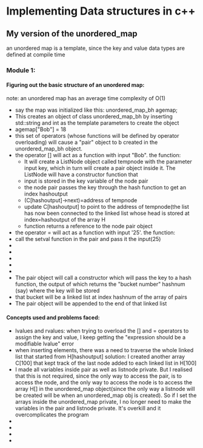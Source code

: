# Implementing Data structures in c++

## My version of the unordered_map

an unordered map is a template, since the key and value data types are defined at compile time

### Module 1:

#### Figuring out the basic structure of an unordered map:
note:
an unordered map has an average time complexity of O(1)
<ul>
<li> say the map was initialized like this: unordered_map_bh<std::String, int> agemap;</li>
<li>This creates an object of class unordered_map_bh by inserting std::string and int as the template parameters to create the object</li>
<li>agemap["Bob"] = 18</li>
<li>this set of operators (whose functions will be defined by operator overloading) will cause a "pair" object to b created in the unordered_map_bh object.</li>
<li>the operator [] will act as a function with input "Bob". 
    the function:
    <ul>
    <li>It will create a ListNode object called tempnode with the parameter input key, which in turn will create a pair object inside it. The ListNode will have a constructor function that </li>
    <li>input is stored in the key variable of the node pair</li>
    <li>the node pair passes the key through the hash function to get an index hashoutput</li>
    <li>(C[hashoutput]->next)=address of tempnode</li>
    <li>update C[hashoutput] to point to the address of tempnode(the list has now been connected to the linked list whose head is stored at index=hashoutput of the array H</li>
    <li>function returns a reference to the node pair object</li>
    </ul>
</li>
<li>the operator = will act as a function with input '25'.
    the function:
    <li>call the setval function in the pair and pass it the input(25)</li>
</li>

<li></li>
<li></li>
<li></li>
<li></li>
<li></li>
<li>The pair object will call a constructor which will pass the key to a hash function, the output of which returns the "bucket number" hashnum (say) where the key will be stored</li>
<li>that bucket will be a linked list at index hashnum of the array of pairs</li>
<li>The pair object will be appended to the end of that linked list</li>
</ul>

#### Concepts used and problems faced:
<ul>
<li>lvalues and rvalues: when trying to overload the [] and = operators to assign the key and value, I keep getting the "expression should be a modifiable lvalue" error</li>
<li>when inserting elements, there was a need to traverse the whole linked list that started from H[hashoutput]
solution: I created another array C[100] that kept track of the last node added to each linked list in H[100]
<li>I made all variables inside pair as well as listnode private. But I realised that this is not required, since the only way to access the pair, is to access the node, and the only way to access the node is to access the array 
H[] in the unordered_map object(since the only way a listnode will be created will be when an unordered_map obj is created). So if I set the arrays inside the unordered_map private, I no longer need to make the variables in the pair and listnode private. It's overkill and it overcomplicates the program</li>
<li></li>
<li></li>
<li></li>
<li></li>
</ul>